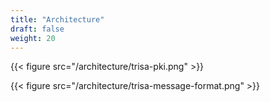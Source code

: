 ```yaml
---
title: "Architecture"
draft: false
weight: 20
---
```


{{< figure src="/architecture/trisa-pki.png" >}}

{{< figure src="/architecture/trisa-message-format.png" >}}
